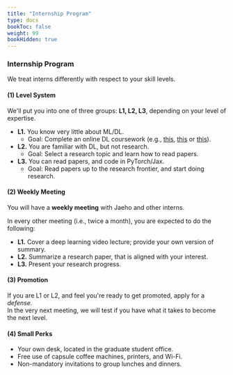 ```yaml
---
title: "Internship Program"
type: docs
bookToc: false
weight: 99
bookHidden: true
---
```


### **Internship Program**
We treat interns differently with respect to your skill levels.

#### (1) Level System
We'll put you into one of three groups: **L1, L2, L3**, depending on your level of expertise.  

- **L1.** You know very little about ML/DL.
	- Goal: Complete an online DL coursework (e.g., [this](http://introtodeeplearning.com), [this](http://cs231n.stanford.edu) or [this](https://hanlab.mit.edu/courses/2023-fall-65940)).
- **L2.** You are familiar with DL, but not research.
	- Goal: Select a research topic and learn how to read papers.
- **L3.** You can read papers, and code in PyTorch/Jax.
	- Goal: Read papers up to the research frontier, and start doing research.

#### (2) Weekly Meeting
You will have a **weekly meeting** with Jaeho and other interns.

In every other meeting (i.e., twice a month), you are expected to do the following:
- **L1.** Cover a deep learning video lecture; provide your own version of summary.
- **L2.** Summarize a research paper, that is aligned with your interest.
- **L3.** Present your research progress.

#### (3) Promotion
If you are L1 or L2, and feel you're ready to get promoted, apply for a _defense._  
In the very next meeting, we will test if you have what it takes to become the next level.


#### (4) Small Perks
- Your own desk, located in the graduate student office.  
- Free use of capsule coffee machines, printers, and Wi-Fi.  
- Non-mandatory invitations to group lunches and dinners. 